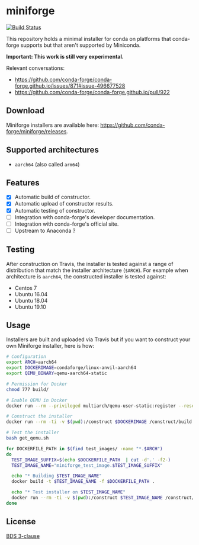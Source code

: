 # miniforge
[![Build Status](https://travis-ci.org/conda-forge/miniforge.svg?branch=master)](https://travis-ci.org/conda-forge/miniforge)

This repository holds a minimal installer for conda on platforms that conda-forge supports but that aren't supported by Miniconda.

**Important: This work is still very experimental.**

Relevant conversations:

- https://github.com/conda-forge/conda-forge.github.io/issues/871#issue-496677528
- https://github.com/conda-forge/conda-forge.github.io/pull/922

## Download

Miniforge installers are available here: https://github.com/conda-forge/miniforge/releases.

## Supported architectures

- `aarch64` (also called `arm64`)

## Features

- [X] Automatic build of constructor.
- [X] Automatic upload of constructor results.
- [X] Automatic testing of constructor.
- [ ] Integration with conda-forge's developer documentation.
- [ ] Integration with conda-forge's official site.
- [ ] Upstream to Anaconda ?

## Testing

After construction on Travis, the installer is tested against a range of distribution that match the installer architecture (`$ARCH`). For example when architecture is `aarch64`, the constructed installer is tested against:

- Centos 7
- Ubuntu 16.04
- Ubuntu 18.04
- Ubuntu 19.10

## Usage

Installers are built and uploaded via Travis but if you want to construct your own Miniforge installer, here is how:

```bash
# Configuration
export ARCH=aarch64
export DOCKERIMAGE=condaforge/linux-anvil-aarch64
export QEMU_BINARY=qemu-aarch64-static

# Permission for Docker
chmod 777 build/

# Enable QEMU in Docker
docker run --rm --privileged multiarch/qemu-user-static:register --reset --credential yes

# Construct the installer
docker run --rm -ti -v $(pwd):/construct $DOCKERIMAGE /construct/build.sh

# Test the installer
bash get_qemu.sh

for DOCKERFILE_PATH in $(find test_images/ -name "*.$ARCH")
do
  TEST_IMAGE_SUFFIX=$(echo $DOCKERFILE_PATH  | cut -d'.' -f2-)
  TEST_IMAGE_NAME="miniforge_test_image.$TEST_IMAGE_SUFFIX"

  echo "* Building $TEST_IMAGE_NAME"
  docker build -t $TEST_IMAGE_NAME -f $DOCKERFILE_PATH .

  echo "* Test installer on $TEST_IMAGE_NAME"
  docker run --rm -ti -v $(pwd):/construct $TEST_IMAGE_NAME /construct/test.sh
done
```

## License

[BDS 3-clause](./LICENSE)

